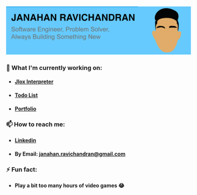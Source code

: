 [banner]: https://github.com/Janahan10/Janahan10/blob/master/Banner%20Image.jpg
[Jlox Interpreter]: https://github.com/Janahan10/Jlox-Java-Interpreter
[Todo List]: https://github.com/Janahan10/Todo-App
[Portfolio]: https://github.com/Janahan10/portfolio
[Linkedin]: https://www.linkedin.com/in/janahan-ravi/


![Banner Image][banner]

### 🔭 What I'm currently working on:
- #### [Jlox Interpreter]
- #### [Todo List]
- #### [Portfolio]

### 📫 How to reach me:
- #### [Linkedin]
- #### By Email: janahan.ravichandran@gmail.com

### ⚡ Fun fact:
- #### Play a bit too many hours of video games 😂
